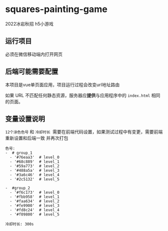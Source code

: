 # squares-painting-game

2022冰岩秋招 h5小游戏

## 运行项目

必须在微信移动端内打开网页

## 后端可能需要配置

本项目是vue单页面应用，项目运行过程会改变url地址路由

如果 URL 不匹配任何静态资源，服务器应**提供**与应用程序中的 `index.html` 相同的页面。

## 变量设置说明

`12个涂色色号` 和  `冷却时长 `需要在前端代码设置，如果测试过程中有变更，需要前端重新设置和后端一致 并再次打包

```
色号:
-  # group_1
  - '#76eaa3'  # level_0
  - '#68c889'  # level_1
  - '#59a773'  # level_2
  - '#488a5a'  # level_3
  - '#3a6c46'  # level_4
  - '#2c5132'  # level_5

-  #group_2
  - '#f6c173'  # level_0
  - '#fbb958'  # level_1
  - '#faa634'  # level_2
  - '#fe9900'  # level_3
  - '#fd8c24'  # level_4
  - '#f09800'  # level_5

冷却时长: 300s

```
